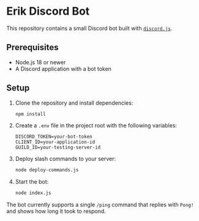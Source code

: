 # Erik Discord Bot

This repository contains a small Discord bot built with [`discord.js`](https://discord.js.org/).

## Prerequisites

- Node.js 18 or newer
- A Discord application with a bot token

## Setup

1. Clone the repository and install dependencies:
   ```bash
   npm install
   ```
2. Create a `.env` file in the project root with the following variables:
   ```env
   DISCORD_TOKEN=your-bot-token
   CLIENT_ID=your-application-id
   GUILD_ID=your-testing-server-id
   ```
3. Deploy slash commands to your server:
   ```bash
   node deploy-commands.js
   ```
4. Start the bot:
   ```bash
   node index.js
   ```

The bot currently supports a single `/ping` command that replies with `Pong!` and
shows how long it took to respond.
